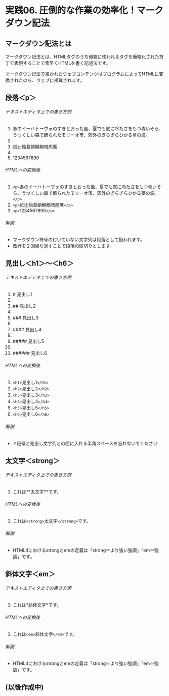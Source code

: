 # 実践06. 圧倒的な作業の効率化！マークダウン記法

## マークダウン記法とは

マークダウン記法とは、HTMLタグのうち頻繁に使われるタグを簡略化された符丁で表現することで素早くHTMLを書く記述法です。

マークダウン記法で書かれたウェブコンテンツはプログラムによってHTMLに変換されたのち、ウェブに掲載されます。

## 段落＜p＞

###### テキストエディタ上での書き方例

1. あのイーハトーヴォのすきとおった風、夏でも底に冷たさをもつ青いそら、うつくしい森で飾られたモリーオ市、郊外のぎらぎらひかる草の波。
1. 
1. 祇辻飴葛蛸鯖鰯噌庖箸
1. 
1. 1234567890

###### HTMLへの変換後

1. `<p>`あのイーハトーヴォのすきとおった風、夏でも底に冷たさをもつ青いそら、うつくしい森で飾られたモリーオ市、郊外のぎらぎらひかる草の波。`</p>`
1. `<p>`祇辻飴葛蛸鯖鰯噌庖箸`</p>`
1. `<p>`1234567890`</p>`

###### 解説

* マークダウン符号の付いていない文字列は段落として扱われます。
* 改行を２回繰り返すことで段落の区切りとします。

## 見出し＜h1＞〜＜h6＞

###### テキストエディタ上での書き方例

1. \# 見出し1
1. 
1. \## 見出し2
1. 
1. \### 見出し3
1. 
1. \#### 見出し4
1. 
1. \##### 見出し5
1. 
1. \###### 見出し6

###### HTMLへの変換後

1. `<h1>`見出し1`</h1>`
1. `<h2>`見出し2`</h2>`
1. `<h3>`見出し3`</h3>`
1. `<h4>`見出し4`</h4>`
1. `<h5>`見出し5`</h5>`
1. `<h6>`見出し6`</h6>`

###### 解説

* `＃`記号と見出し文字列との間に入れる半角スペースを忘れないでください

## 太文字＜strong＞

###### テキストエディタ上での書き方例

1. これは\*\*太文字\*\*です。

###### HTMLへの変換後

1. これは`<strong>`太文字`</strong>`です。

###### 解説

* HTML4におけるstrongとemの定義は「strong＝より強い強調」「em＝強調」です。

## 斜体文字＜em＞

###### テキストエディタ上での書き方例

1. これは\*斜体文字\*です。

###### HTMLへの変換後

1. これは`<em>`斜体文字`</em>`です。

###### 解説

* HTML4におけるstrongとemの定義は「strong＝より強い強調」「em＝強調」です。

## (以後作成中)